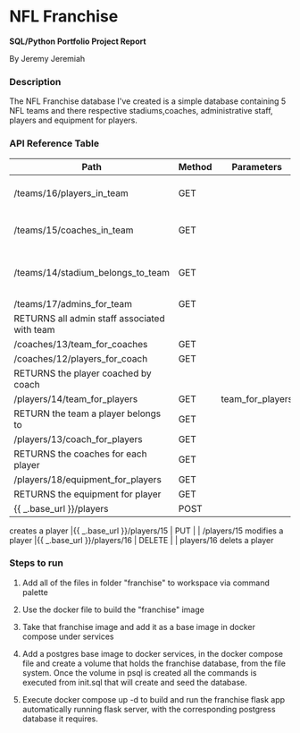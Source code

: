 # NFL Franchise
**SQL/Python Portfolio Project Report**

By Jeremy Jeremiah


### Description ###
The NFL Franchise database I've created is a simple database containing 5 NFL teams and there respective stadiums,coaches,
administrative staff, players and equipment for players.

### API Reference Table ###
| Path                              | Method | Parameters         | Name               | Description                                                       |
|-------------------------------    |--------|---------------------------------------------------------|--------------------|------------------------------------------------------------------|
| /teams/16/players_in_team         | GET    |                    | players_in_team    |                                         players who belong to a team                                                  |
| /teams/15/coaches_in_team         | GET    |                    | coaches_in_team    |                                           coaches associated with a team                                            |
| /teams/14/stadium_belongs_to_team | GET    |                    | stadium_belongs_to_team                                  |   RETURNS the stadium associated with team   |
| /teams/17/admins_for_team         | GET    |                    | admins_for_team   
RETURNS all admin staff associated with team                                            |
| /coaches/13/team_for_coaches      | GET    |                    | team_for_coaches                                         |
| /coaches/12/players_for_coach     | GET    |                    | players_for_coach                  
RETURNS the player coached by coach |        |                    |                                                          |
| /players/14/team_for_players      | GET    |                      team_for_players
RETURN the team a player belongs to | GET    |                    |                      |  
|/players/13/coach_for_players      | GET    |                    | coach_for_players
RETURNS the coaches for each player | GET    |
|/players/18/equipment_for_players  | GET    |                    | equipment_for_players
RETURNS the equipment for player    | GET    |
|{{ _.base_url }}/players           | POST   |                    | players 
creates a player
|{{ _.base_url }}/players/15        | PUT    |                    | /players/15
modifies a player
|{{ _.base_url }}/players/16        | DELETE |                    | players/16
delets a player   

### Steps to run ###
1. Add all of the files in folder "franchise" to workspace via command palette

2. Use the docker file to build the "franchise" image

3. Take that franchise image and add it as a base image in docker compose under services

4. Add a postgres base image to docker services, in the docker compose file and create a volume that holds the franchise database, from
   the file system.
   Once the volume in psql is created all the commands is executed from init.sql that will create and seed the database.

5. Execute docker compose up -d to build and run the franchise flask app automatically running flask server, with the corresponding
   postgress database it requires.

